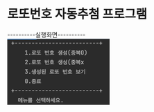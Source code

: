 <html>
  <body>
    <h1>로또번호 자동추첨 프로그램</h1>
    ----------실행화면----------<br>
    <img src="playImg1.png">
    
  </body>

</html>
